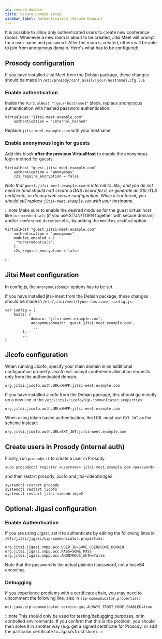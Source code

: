 ```yaml
---
id: secure-domain
title: Secure Domain setup
sidebar_label: Authentication (Secure Domain)
---
```


It is possible to allow only authenticated users to create new conference
rooms. Whenever a new room is about to be created, Jitsi Meet will prompt for
a user name and password. After the room is created, others will be able to join
from anonymous domain. Here's what has to be configured:

## Prosody configuration

If you have installed Jitsi Meet from the Debian package, these changes should be made in `/etc/prosody/conf.avail/[your-hostname].cfg.lua`

### Enable authentication

Inside the `VirtualHost "[your-hostname]"` block, replace anonymous authentication with hashed password authentication:

```
VirtualHost "jitsi-meet.example.com"
    authentication = "internal_hashed"
```

Replace `jitsi-meet.example.com` with your hostname.

### Enable anonymous login for guests

Add this block **after the previous VirtualHost** to enable the anonymous login method for guests:

```
VirtualHost "guest.jitsi-meet.example.com"
    authentication = "anonymous"
    c2s_require_encryption = false
```

_Note that `guest.jitsi-meet.example.com` is internal to Jitsi, and you do not need to (and should not) create a DNS record for it, or generate an SSL/TLS certificate, or do any web server configuration. While it is internal, you should still replace `jitsi-meet.example.com` with your hostname._

:::note
Make sure to enable the desired modules for the guest virtual host like `turncredentials` (if you use STUN/TURN together with secure domain) and/or `conference_duration` etc., by adding the `modules_enabled` option.

```
VirtualHost "guest.jitsi-meet.example.com"
    authentication = "anonymous"
    modules_enabled = {
     "turncredentials";
    }
    c2s_require_encryption = false
```
:::

## Jitsi Meet configuration

In config.js, the `anonymousdomain` options has to be set.

If you have installed jitsi-meet from the Debian package, these changes should be made in `/etc/jitsi/meet/[your-hostname]-config.js`.

```
var config = {
    hosts: {
            domain: 'jitsi-meet.example.com',
            anonymousdomain: 'guest.jitsi-meet.example.com',
            ...
        },
        ...
}
```

## Jicofo configuration

When running Jicofo, specify your main domain in an additional configuration
property. Jicofo will accept conference allocation requests only from the
authenticated domain.

```
org.jitsi.jicofo.auth.URL=XMPP:jitsi-meet.example.com
```

If you have installed Jicofo from the Debian package, this should go directly on a new line in
the `/etc/jitsi/jicofo/sip-communicator.properties`:

```
org.jitsi.jicofo.auth.URL=XMPP:jitsi-meet.example.com
```

When using token based authentication, the URL must use `EXT_JWT` as the scheme instead:

```
org.jitsi.jicofo.auth.URL=EXT_JWT:jitsi-meet.example.com
```

## Create users in Prosody (internal auth)

Finally, run `prosodyctl` to create a user in Prosody:

```
sudo prosodyctl register <username> jitsi-meet.example.com <password>
```
and then restart prosody, jicofo and jitsi-videobridge2
```
systemctl restart prosody
systemctl restart jicofo
systemctl restart jitsi-videobridge2
```
## Optional: Jigasi configuration

### Enable Authentication

If you are using Jigasi, set it to authenticate by editing the following lines in `/etc/jitsi/jigasi/sip-communicator.properties`:

````
org.jitsi.jigasi.xmpp.acc.USER_ID=SOME_USER@SOME_DOMAIN
org.jitsi.jigasi.xmpp.acc.PASS=SOME_PASS
org.jitsi.jigasi.xmpp.acc.ANONYMOUS_AUTH=false
````

Note that the password is the actual plaintext password, not a base64 encoding.

### Debugging

If you experience problems with a certificate chain, you may need to uncomment the following line, also in `sip-communicator.properties`:

````
net.java.sip.communicator.service.gui.ALWAYS_TRUST_MODE_ENABLED=true
````

:::note
This should only be used for testing/debugging purposes, or in controlled environments. If you confirm that this is the problem, you should then solve it in another way (e.g. get a signed certificate for Prosody, or add the particular certificate to Jigasi’s trust store).
:::
